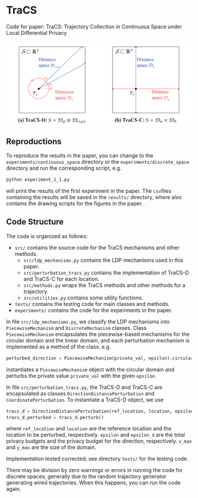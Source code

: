 # TraCS

Code for paper: TraCS: Trajectory Collection in Continuous Space under Local
Differential Privacy

<div style="display: flex; justify-content: center">
    <img src="others/poster.png" width="600">
</div>

## Reproductions

To reproduce the results in the paper, you can change to the `experiments/continuous_space` directory
or the `experiments/discrete_space` directory and run the corresponding script, e.g.
```bash
python experiment_1_1.py
```
will print the results of the first experiment in the paper.
The `csv`files containing the results will be saved in the `results/` directory, 
where also contains the drawing scripts for the figures in the paper. 


## Code Structure

The code is organized as follows:
- `src/` contains the source code for the TraCS mechanisms and other methods.
    - `src/ldp_mechanisms.py` contains the LDP mechanisms used in this paper.
    - `src/perturbation_tracs.py` contains the implementation of TraCS-D and TraCS-C for each location.
    - `src/methods.py` wraps the TraCS methods and other methods for a trajectory.
    - `src/utilities.py` contains some utility functions.
- `tests/` contains the testing code for main classes and methods.
- `experiments/` contains the code for the experiments in the paper.

In file `src/ldp_mechanisms.py`, we classify the LDP mechanisms into `PiecewiseMechanism` and `DiscreteMechanism` classes.
Class `PiecewiseMechanism` encapsulates the piecewise-based mechanisms for the circular domain and the linear domain,
and each perturbation mechanism is implemented as a method of the class. e.g.
```python
perturbed_direction = PiecewiseMechanism(private_val, epsilon).circular_perturbation()
```
instantiates a `PiecewiseMechanism` object with the circular domain and perturbs the private value `private_val` with the given `epsilon`.

In file `src/perturbation_tracs.py`, the
TraCS-D and TraCS-C are encapsulated as classes `DirectionDistancePerturbation` and `CoordinatePerturbation`.
To instantiate a TraCS-D object, we use
```python
tracs_d = DirectionDistancePerturbation(ref_location, location, epsilon, epsilon_d, x_max, y_max)
tracs_d_perturbed = tracs_d.perturb()
```
where `ref_location` and `location` are the reference location and the location to be perturbed, respectively.
`epsilon` and `epsilon_d` are the total privacy budgets and the privacy budget for the direction, respectively.
`x_max` and `y_max` are the size of the domain.

Implementation tested corrected; see directory `tests/` for the testing code.

There may be division by zero warnings or errors in running the code for discrete spaces,
generally due to the random trajectory generator generating wired trajectories.
When this happens, you can run the code again.
